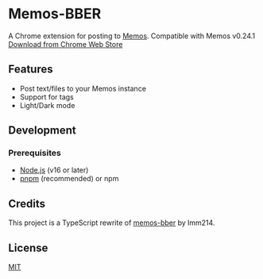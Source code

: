 # Memos-BBER

A Chrome extension for posting to [Memos](https://github.com/usememos/memos).
Compatible with Memos v0.24.1
[Download from Chrome Web Store](https://chromewebstore.google.com/detail/memos-bber/ocjebiadkbefbfecoelnbopoafimdcgj?authuser=0&hl=ja)

## Features

- Post text/files to your Memos instance
- Support for tags
- Light/Dark mode

## Development

### Prerequisites

- [Node.js](https://nodejs.org/) (v16 or later)
- [pnpm](https://pnpm.io/) (recommended) or npm

## Credits

This project is a TypeScript rewrite of [memos-bber](https://github.com/lmm214/memos-bber) by lmm214.

## License

[MIT](LICENSE)